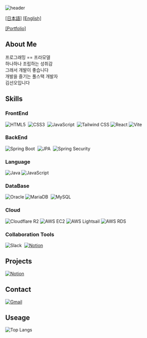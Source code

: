 
![header](https://capsule-render.vercel.app/api?type=blur&height=350&color=0:55B9DD,100:71E723&text=KIM%20SEON%20OH&fontColor=B8B8B8&reversal=false)

[[日本語]](README_JP.md) [[English]](README_EN.md)

[[Portfolio]](https://www.ksn-portfolio.com/)

## About Me
프로그래밍 == 프라모델 </br>
하나하나 조립하는 성취감 </br>
그래서 개발이 좋습니다 </br>
개발을 즐기는 풀스택 개발자 </br>
김선오입니다

## Skills

### FrontEnd

![HTML5](https://img.shields.io/badge/HTML5-E34F26?style=flat-square&logo=HTML5&logoColor=white) 
![CSS3](https://img.shields.io/badge/CSS3-1572B6?style=flat-square&logo=CSS&logoColor=white) 
![JavaScript](https://img.shields.io/badge/JavaScript-F7DF1E?style=flat-square&logo=JavaScript&logoColor=black) 
![Tailwind CSS](https://img.shields.io/badge/Tailwind_CSS-38B2AC?style=flat-square&logo=tailwind-css&logoColor=white)
![React](https://img.shields.io/badge/React-87D0F4?style=flat-square&logo=React&logoColor=black)
![Vite](https://img.shields.io/badge/Vite-A215C2?style=flat-square&logo=Vite&logoColor=white)

### BackEnd

![Spring Boot](https://img.shields.io/badge/Spring_Boot-6DB33F?style=flat-square&logo=Spring&logoColor=white) 
![JPA](https://img.shields.io/badge/JPA-6DB33F?style=flat-square&logo=SpringSecurity&logoColor=white) 
![Spring Security](https://img.shields.io/badge/Spring_Security-6DB33F?style=flat-square&logo=SpringSecurity&logoColor=white)

### Language

![Java](https://img.shields.io/badge/Java-007396?style=flat-square&logo=java&logoColor=white)
![JavaScript](https://img.shields.io/badge/JavaScript-F7DF1E?style=flat-square&logo=JavaScript&logoColor=black) 

### DataBase

![Oracle](https://img.shields.io/badge/Oracle-F80000?style=flat-square&logo=oracle&logoColor=white)
![MariaDB](https://img.shields.io/badge/MariaDB-003545?style=flat-square&logo=mariadb&logoColor=white) 
![MySQL](https://img.shields.io/badge/MySQL-4479A1?style=flat-square&logo=MySQL&logoColor=white)

### Cloud

![Cloudflare R2](https://img.shields.io/badge/Cloudflare_R2-F38020?style=flat-square&logo=Cloudflare&logoColor=white)
![AWS EC2](https://img.shields.io/badge/AWS%20EC2-FF9900?style=flat-square&logo=amazonaws&logoColor=white)
![AWS Lightsail](https://img.shields.io/badge/Lightsail-00A9E0?style=flat-square&logo=aws-lightsail&logoColor=white)
![AWS RDS](https://img.shields.io/badge/Amazon%20RDS-5292F0?style=flat-square&logo=amazon-rds&logoColor=white)

### Collaboration Tools

![Slack](https://img.shields.io/badge/Slack-4A154B?style=flat-square&logo=slack&logoColor=white) 
[![Notion](https://img.shields.io/badge/Notion-000000?style=flat-square&logo=Notion&logoColor=white)](https://www.notion.so/Study-22ff7b0856be80dcae43ffa200c858b9?source=copy_link)

##

## Projects
[![Notion](https://img.shields.io/badge/Open%20in%20Notion-000000?style=for-the-badge&logo=Notion&logoColor=white)](https://www.notion.so/Project-230f7b0856be80dc9bfeec9d06dc8966?source=copy_link)

## Contact
[![Gmail](https://img.shields.io/badge/kimseonoh101@gmail.com-D14836?style=for-the-badge&logo=Gmail&logoColor=white)](mailto:kimseonoh101@gmail.com)

## Useage
![Top Langs](https://github-readme-stats.vercel.app/api/top-langs/?username=seonoh-k&layout=compact&theme=tokyonight)

